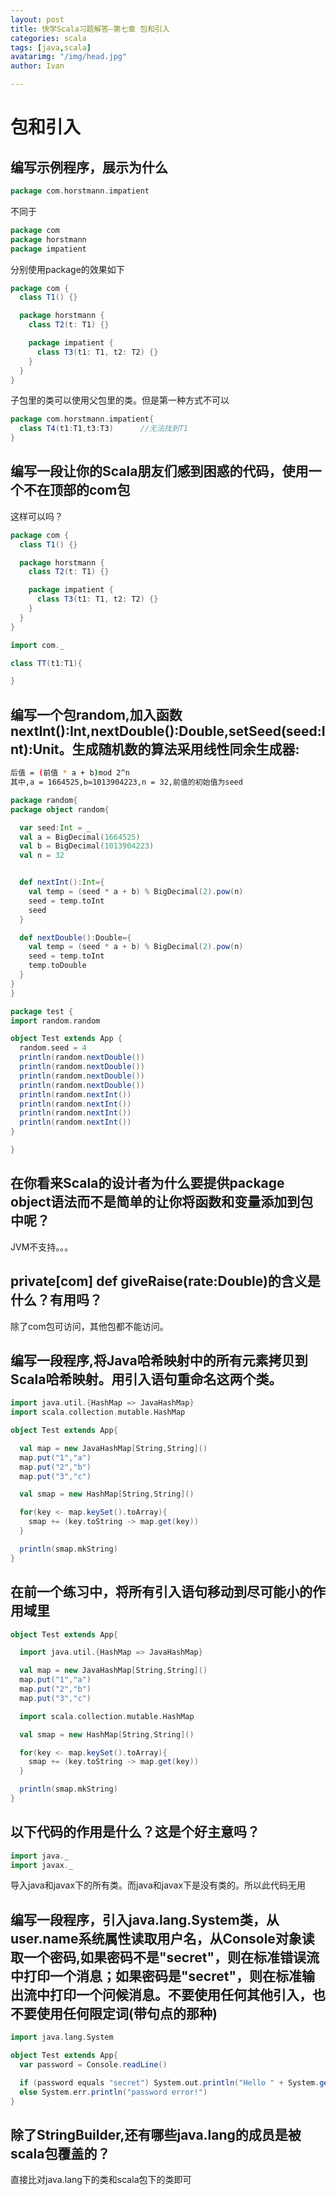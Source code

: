 ```yaml
---
layout: post
title: 快学Scala习题解答—第七章 包和引入
categories: scala
tags: [java,scala]
avatarimg: "/img/head.jpg"
author: Ivan

---
```



包和引入
========

编写示例程序，展示为什么
------------------------

```scala
package com.horstmann.impatient
```

不同于

```scala
package com
package horstmann
package impatient
```

分别使用package的效果如下

```scala
package com {
  class T1() {}

  package horstmann {
    class T2(t: T1) {}

    package impatient {
      class T3(t1: T1, t2: T2) {}
    }
  }
}
```

子包里的类可以使用父包里的类。但是第一种方式不可以

```scala
package com.horstmann.impatient{
  class T4(t1:T1,t3:T3)      //无法找到T1
}
```

<!-- more -->

编写一段让你的Scala朋友们感到困惑的代码，使用一个不在顶部的com包
----------------------------------------------------------------

这样可以吗？

```scala
package com {
  class T1() {}

  package horstmann {
    class T2(t: T1) {}

    package impatient {
      class T3(t1: T1, t2: T2) {}
    }
  }
}

import com._

class TT(t1:T1){

}
```

编写一个包random,加入函数nextInt():Int,nextDouble():Double,setSeed(seed:Int):Unit。生成随机数的算法采用线性同余生成器:
----------------------------------------------------------------------------------------------------------------------

```sh
后值 = (前值 * a + b)mod 2^n
其中,a = 1664525,b=1013904223,n = 32,前值的初始值为seed
```

```scala
package random{
package object random{

  var seed:Int = _
  val a = BigDecimal(1664525)
  val b = BigDecimal(1013904223)
  val n = 32


  def nextInt():Int={
    val temp = (seed * a + b) % BigDecimal(2).pow(n)
    seed = temp.toInt
    seed
  }

  def nextDouble():Double={
    val temp = (seed * a + b) % BigDecimal(2).pow(n)
    seed = temp.toInt
    temp.toDouble
  }
}
}

package test {
import random.random

object Test extends App {
  random.seed = 4
  println(random.nextDouble())
  println(random.nextDouble())
  println(random.nextDouble())
  println(random.nextDouble())
  println(random.nextInt())
  println(random.nextInt())
  println(random.nextInt())
  println(random.nextInt())
}

}
```

在你看来Scala的设计者为什么要提供package object语法而不是简单的让你将函数和变量添加到包中呢？
---------------------------------------------------------------------------------------------

JVM不支持。。。

private[com] def giveRaise(rate:Double)的含义是什么？有用吗？
-------------------------------------------------------------

除了com包可访问，其他包都不能访问。

编写一段程序,将Java哈希映射中的所有元素拷贝到Scala哈希映射。用引入语句重命名这两个类。
--------------------------------------------------------------------------------------

```scala
import java.util.{HashMap => JavaHashMap}
import scala.collection.mutable.HashMap

object Test extends App{

  val map = new JavaHashMap[String,String]()
  map.put("1","a")
  map.put("2","b")
  map.put("3","c")

  val smap = new HashMap[String,String]()

  for(key <- map.keySet().toArray){
    smap += (key.toString -> map.get(key))
  }

  println(smap.mkString)
}
```

在前一个练习中，将所有引入语句移动到尽可能小的作用域里
------------------------------------------------------

```scala
object Test extends App{

  import java.util.{HashMap => JavaHashMap}

  val map = new JavaHashMap[String,String]()
  map.put("1","a")
  map.put("2","b")
  map.put("3","c")

  import scala.collection.mutable.HashMap

  val smap = new HashMap[String,String]()

  for(key <- map.keySet().toArray){
    smap += (key.toString -> map.get(key))
  }

  println(smap.mkString)
}
```

以下代码的作用是什么？这是个好主意吗？
--------------------------------------

```scala
import java._
import javax._
```

导入java和javax下的所有类。而java和javax下是没有类的。所以此代码无用

编写一段程序，引入java.lang.System类，从user.name系统属性读取用户名，从Console对象读取一个密码,如果密码不是"secret"，则在标准错误流中打印一个消息；如果密码是"secret"，则在标准输出流中打印一个问候消息。不要使用任何其他引入，也不要使用任何限定词(带句点的那种)
-----------------------------------------------------------------------------------------------------------------------------------------------------------------------------------------------------------------------------------------------------------------

```scala
import java.lang.System

object Test extends App{
  var password = Console.readLine()

  if (password equals "secret") System.out.println("Hello " + System.getProperty("user.name"))
  else System.err.println("password error!")
}
```

除了StringBuilder,还有哪些java.lang的成员是被scala包覆盖的？
------------------------------------------------------------

直接比对java.lang下的类和scala包下的类即可

